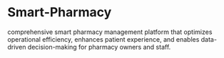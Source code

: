 # Smart-Pharmacy
comprehensive smart pharmacy management platform that optimizes operational efficiency, enhances patient experience, and enables data-driven decision-making for pharmacy owners and staff.
